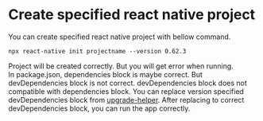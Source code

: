 # Create specified react native project
You can create specified react native project with bellow command.
```
npx react-native init projectname --version 0.62.3
```
Project will be created correctly. But you will get error when running.  
In package.json, dependencies block is maybe correct. But devDependencies block is not correct. devDependencies block does not compatible with dependencies block.
You can replace version specified devDependencies block from [upgrade-helper](https://react-native-community.github.io/upgrade-helper/?from=0.62.3&to=0.70.1).
After replacing to correct devDependencies block, you can run the app correctly.


